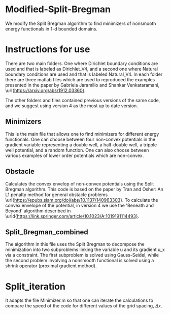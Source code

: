 # Modified-Split-Bregman
We modify the Split Bregman algorithm to find minimizers of nonsmooth energy functionals in 1-d bounded domains.

# Instructions for use
There are two main folders. One where Dirichlet boundary conditions are used and that is labeled as Dirichlet_V4, and a second one where Natural boundary conditions are used and that is labeled Natural_V4. In each folder there are three matlab files which are used to reproduced the examples presented in the paper by Gabriela Jaramillo and Shankar Venkataramani, \url{https://arxiv.org/abs/1912.03360}.

The other folders and files contained previous versions of the same code, and we suggest using version 4 as the most up to date version. 

## Minimizers
This is the main file that allows one to find minimizers for different energy functionals. One can choose between four non-convex potentials in the gradient variable representing a double well, a half-double well, a tripple well potential, and a random function. One can also choose between various examples of lower order potentials which are non-convex. 

## Obstacle
Calculates the convex envelop of non-convex potentials using the Split Bregman algorithm. This code is based on the paper by Tran and Osher: An L1 penalty method for general obstacle problems \url{https://epubs.siam.org/doi/abs/10.1137/140963303}.
To calculate the convex envelope of the potential, in version 4 we use the 'Beneath and Beyond' algorithm described in \urld{https://link.springer.com/article/10.1023/A:1019191114493}.

## Split_Bregman_combined
The algorithm in this file uses the Split Bregman to decompose the minimization into two subproblems linking the variable u and its gradient u_x via a constraint. The first subproblem is solved using Gauss-Seidel, while the second problem involving a nonsmooth functional is solved using a shrink operator (proximal gradient method).

# Split_iteration
It adapts the file Minimizer.m so that one can iterate the calculations to compare the speed of the code for different values of the grid spacing, $\Delta x$.
